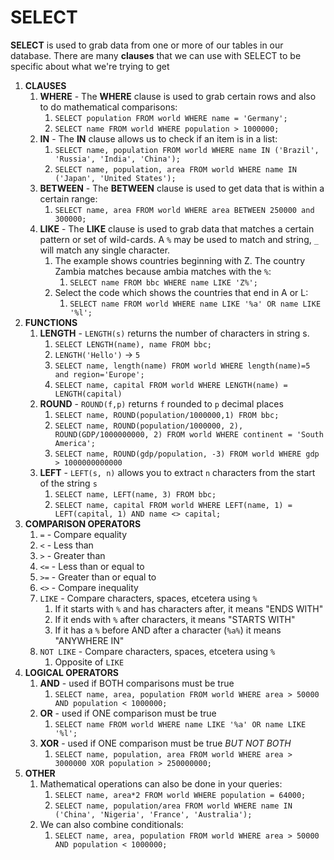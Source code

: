 # SELECT

**SELECT** is used to grab data from one or more of our tables in our database.  There are many **clauses** that we can use with SELECT to be specific about what we're trying to get

1. **CLAUSES**
   1. **WHERE** - The **WHERE** clause is used to grab certain rows and also to do mathematical comparisons:
       1. `SELECT population FROM world WHERE name = 'Germany';`
       2. `SELECT name FROM world WHERE population > 1000000;`
   2. **IN** -  The **IN** clause allows us to check if an item is in a list:
       1. `SELECT name, population FROM world WHERE name IN ('Brazil', 'Russia', 'India', 'China');`
       2. `SELECT name, population, area FROM world WHERE name IN ('Japan', 'United States');`
   3. **BETWEEN** - The **BETWEEN** clause is used to get data that is within a certain range:
       1. `SELECT name, area FROM world WHERE area BETWEEN 250000 and 300000;`
   4. **LIKE** - The **LIKE** clause is used to grab data that matches a certain pattern or set of wild-cards.  A `%` may be used to match and string, `_` will match any single character. 
      1. The example shows countries beginning with Z. The country Zambia matches because ambia matches with the `%`:
         1. `SELECT name FROM bbc WHERE name LIKE 'Z%';`
      2. Select the code which shows the countries that end in A or L:
         1. `SELECT name FROM world WHERE name LIKE '%a' OR name LIKE '%l';`
2. **FUNCTIONS**
   1. **LENGTH** - `LENGTH(s)` returns the number of characters in string s.
      1. `SELECT LENGTH(name), name FROM bbc;`
      2. `LENGTH('Hello')` -> `5`
      3. `SELECT name, length(name) FROM world WHERE length(name)=5 and region='Europe';`
      4. `SELECT name, capital FROM world WHERE LENGTH(name) = LENGTH(capital)`
   2. **ROUND** - `ROUND(f,p)` returns `f` rounded to `p` decimal places
      1. `SELECT name, ROUND(population/1000000,1) FROM bbc;`
      2. `SELECT name, ROUND(population/1000000, 2), ROUND(GDP/1000000000, 2) FROM world WHERE continent = 'South America';`
      3. `SELECT name, ROUND(gdp/population, -3) FROM world WHERE gdp > 1000000000000`
   3. **LEFT** - `LEFT(s, n)` allows you to extract `n` characters from the start of the string `s`
       1. `SELECT name, LEFT(name, 3) FROM bbc;`
       2. `SELECT name, capital FROM world WHERE LEFT(name, 1) = LEFT(capital, 1) AND name <> capital;`
3. **COMPARISON OPERATORS**
   1. `=` - Compare equality
   2. `<` - Less than
   3. `>` - Greater than
   4. `<=` - Less than or equal to
   5. `>=` - Greater than or equal to
   6. `<>` - Compare inequality
   7. `LIKE` - Compare characters, spaces, etcetera using `%`
      1. If it starts with `%` and has characters after, it means "ENDS WITH"
      2. If it ends with `%` after characters, it means "STARTS WITH"
      3. If it has a `%` before AND after a character (`%a%`) it means "ANYWHERE IN"
   8. `NOT LIKE` - Compare characters, spaces, etcetera using `%`
      1. Opposite of `LIKE` 
4. **LOGICAL OPERATORS**
   1. **AND** - used if BOTH comparisons must be true
      1. `SELECT name, area, population FROM world WHERE area > 50000 AND population < 1000000;`
   2. **OR** - used if ONE comparison must be true
      1. `SELECT name FROM world WHERE name LIKE '%a' OR name LIKE '%l';`
   3. **XOR** - used if ONE comparison must be true *BUT NOT BOTH*
      1. `SELECT name, population, area FROM world WHERE area > 3000000 XOR population > 250000000;` 
5. **OTHER**
   1. Mathematical operations can also be done in your queries:
      1. `SELECT name, area*2 FROM world WHERE population = 64000;`
      2. `SELECT name, population/area FROM world WHERE name IN ('China', 'Nigeria', 'France', 'Australia');`
   2. We can also combine conditionals:
      1. `SELECT name, area, population FROM world WHERE area > 50000 AND population < 1000000;`